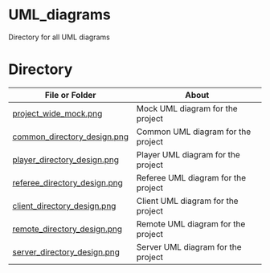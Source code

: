 # UML_diagrams

Directory for all UML diagrams

# Directory

| File or Folder | About |
| ---            |  ---  |
| [project_wide_mock.png](./project_wide_mock.png) | Mock UML diagram for the project |
| [common_directory_design.png](./common_directory_design.png) | Common UML diagram for the project |
| [player_directory_design.png](./player_directory_design.png) | Player UML diagram for the project |
| [referee_directory_design.png](./referee_directory_design.png) | Referee UML diagram for the project |
| [client_directory_design.png](./client_directory_design.png) | Client UML diagram for the project |
| [remote_directory_design.png](./remote_directory_design.png) | Remote UML diagram for the project |
| [server_directory_design.png](./server_directory_design.png) | Server UML diagram for the project |